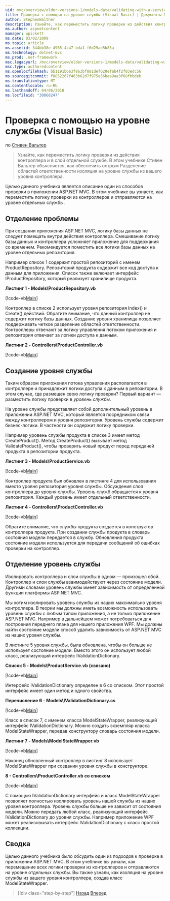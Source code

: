 ```yaml
---
uid: mvc/overview/older-versions-1/models-data/validating-with-a-service-layer-vb
title: Проверка с помощью на уровне службы (Visual Basic) | Документы Microsoft
author: StephenWalther
description: Узнайте, как переместить логику проверки из действия контроллера и в слой отдельной службе. В этом учебнике объясняется Стивен Вальтер как вы...
ms.author: aspnetcontent
manager: wpickett
ms.date: 03/02/2009
ms.topic: article
ms.assetid: 344bb38e-4965-4c47-bda1-f6d29ae5b83a
ms.technology: dotnet-mvc
ms.prod: .net-framework
msc.legacyurl: /mvc/overview/older-versions-1/models-data/validating-with-a-service-layer-vb
msc.type: authoredcontent
ms.openlocfilehash: bb1191b663f863bf881def620efab4f2f03edc56
ms.sourcegitcommit: f8852267f463b62d7f975e56bea9aa3f68fbbdeb
ms.translationtype: MT
ms.contentlocale: ru-RU
ms.lasthandoff: 04/06/2018
ms.locfileid: "30868247"
---
```

<a name="validating-with-a-service-layer-vb"></a>Проверка с помощью на уровне службы (Visual Basic)
====================
по [Стивен Вальтер](https://github.com/StephenWalther)

> Узнайте, как переместить логику проверки из действия контроллера и в слой отдельной службе. В этом учебнике Стивен Вальтер объясняется, как обеспечить острым Разделение областей ответственности изоляция на уровне службы из вашего уровня контроллера.


Целью данного учебника является описание один из способов проверки в приложении ASP.NET MVC. В этом учебнике вы узнаете, как переместить логику проверки из контроллеров и отправляются на уровне отдельных службы.

## <a name="separating-concerns"></a>Отделение проблемы

При создании приложения ASP.NET MVC, логику базы данных не следует помещать внутри действия контроллера. Смешивание логику базы данных и контроллера усложняет приложение для поддержания со временем. Рекомендуется поместить все логики базы данных на уровне отдельных репозитория.

Например список 1 содержит простой репозиторий с именем ProductRepository. Репозиторий продукта содержит все код доступа к данным для приложения. Список также включает интерфейс IProductRepository, который реализует хранилище продукта.

**Листинг 1 - Models\ProductRepository.vb**

[!code-vb[Main](validating-with-a-service-layer-vb/samples/sample1.vb)]

Контроллер в списке 2 использует уровня репозитория Index() и Create() действий. Обратите внимание, что данный контроллер не содержит логику базы данных. Создание уровня хранилища позволяет поддерживать четкое разделение областей ответственности. Контроллеры отвечают за логику управления потоком приложения и репозитория отвечает за логики доступа к данным.

**Листинг 2 - Controllers\ProductController.vb**

[!code-vb[Main](validating-with-a-service-layer-vb/samples/sample2.vb)]

## <a name="creating-a-service-layer"></a>Создание уровня службы

Таким образом приложения потока управления располагается в контроллере и принадлежит логики доступа к данным в репозитории. В этом случае, где размещен свою логику проверки? Первый вариант — разместить логику проверки в *уровень службы*.

На уровне службы представляет собой дополнительный уровень в приложении ASP.NET MVC, который является посредником связи между контроллером и уровня репозитория. Уровень службы содержит бизнес-логики. В частности он содержит логику проверки.

Например уровень службы продукта в списке 3 имеет метод CreateProduct(). Метод CreateProduct() вызывает метод ValidateProduct(), чтобы проверить новый продукт перед передачей продукта в репозитории продукта.

**Листинг 3 - Models\ProductService.vb**

[!code-vb[Main](validating-with-a-service-layer-vb/samples/sample3.vb)]

Контроллер продукта был обновлен в листинге 4 для использования вместо уровня репозитория уровня службы. Обсуждения слоя контроллера до уровня службы. Уровень служб обращается к уровня репозитория. Каждый уровень имеет отдельный ответственности.

**Листинг 4 - Controllers\ProductController.vb**

[!code-vb[Main](validating-with-a-service-layer-vb/samples/sample4.vb)]

Обратите внимание, что службы продукта создается в конструктор контроллера продукта. При создании службы продукта в словарь состояния модели передается в службу. Обновления продукта состояние модели используется для передачи сообщений об ошибках проверки на контроллер.

## <a name="decoupling-the-service-layer"></a>Отделение уровень службы

Изолировать контроллера и слои службы в одном — произошел сбой. Контроллер и слои службы взаимодействуют через состояние модели. Другими словами уровень службы имеет зависимость от определенной функции платформы ASP.NET MVC.

Мы хотим изолировать уровень службы из наших максимально уровня контроллера. В теории мы должны иметь возможность использовать уровень службы с любым типом приложения, а не только приложение ASP.NET MVC. Например в дальнейшем может потребоваться для построения переднего плана для нашего приложения WPF. Мы должны найти состояние модели способ удалить зависимость от ASP.NET MVC из наших уровня службы.

В листинге 5 уровня службы, была обновлена, чтобы он больше не использует состояние модели. Вместо этого он использует любой класс, реализующий интерфейс IValidationDictionary.

**Список 5 - Models\ProductService.vb (связано)**

[!code-vb[Main](validating-with-a-service-layer-vb/samples/sample5.vb)]

Интерфейс IValidationDictionary определен в 6 со списком. Этот простой интерфейс имеет один метод и одного свойства.

**Перечисление 6 - Models\IValidationDictionary.cs**

[!code-vb[Main](validating-with-a-service-layer-vb/samples/sample6.vb)]

Класс в список 7, с именем класса ModelStateWrapper, реализующий интерфейс IValidationDictionary. Можно создать экземпляр класса ModelStateWrapper, передав конструктору словарь состояния модели.

**Листинг 7 - Models\ModelStateWrapper.vb**

[!code-vb[Main](validating-with-a-service-layer-vb/samples/sample7.vb)]

Наконец обновленный контроллер в листинг 8 использует ModelStateWrapper при создании уровня службы в конструкторе.

**8 - Controllers\ProductController.vb со списком**

[!code-vb[Main](validating-with-a-service-layer-vb/samples/sample8.vb)]

С помощью IValidationDictionary интерфейс и класс ModelStateWrapper позволяет полностью изолировать уровень нашей службы из наших уровня контроллера. Уровень службы больше не зависит от состояния модели. Можно передать любой класс, реализующий интерфейс IValidationDictionary до уровня службы. Например приложение WPF может реализовывать интерфейс IValidationDictionary с класс простой коллекции.

## <a name="summary"></a>Сводка

Целью данного учебника было обсудить один из подходов к проверке в приложении ASP.NET MVC. В этом учебнике вы узнали, как перемещение всех логики проверки из контроллеров и отправляются на уровне отдельных службы. Вы также узнали, как изоляция на уровне службы из вашего уровня контроллера, создав класс ModelStateWrapper.

> [!div class="step-by-step"]
> [Назад](validating-with-the-idataerrorinfo-interface-vb.md)
> [Вперед](validation-with-the-data-annotation-validators-vb.md)
